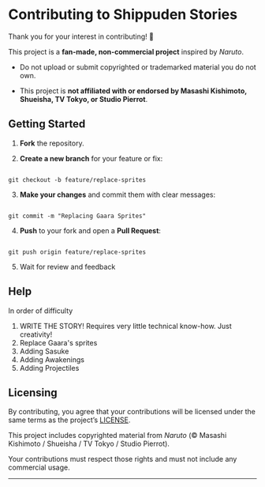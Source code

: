 # Contributing to Shippuden Stories

  

Thank you for your interest in contributing! 🎉

This project is a **fan-made, non-commercial project** inspired by *Naruto*.

  

- Do not upload or submit copyrighted or trademarked material you do not own.

- This project is **not affiliated with or endorsed by Masashi Kishimoto, Shueisha, TV Tokyo, or Studio Pierrot**.

  


  

## Getting Started

  

1.  **Fork** the repository.

2.  **Create a new branch** for your feature or fix:

  

```

git checkout -b feature/replace-sprites

```

  

3.  **Make your changes** and commit them with clear messages:

  

```

git commit -m "Replacing Gaara Sprites"

```

  

4.  **Push** to your fork and open a **Pull Request**:

  

```

git push origin feature/replace-sprites

```

  

5. Wait for review and feedback

  


## Help

  
In order of difficulty

1. WRITE THE STORY! Requires very little technical know-how. Just creativity!
2. Replace Gaara's sprites
3. Adding Sasuke
4. Adding Awakenings
5. Adding Projectiles

  


## Licensing

  

By contributing, you agree that your contributions will be licensed under the same terms as the project’s [LICENSE](LICENSE.md).

  

This project includes copyrighted material from *Naruto* (© Masashi Kishimoto / Shueisha / TV Tokyo / Studio Pierrot).

Your contributions must respect those rights and must not include any commercial usage.

  

---
